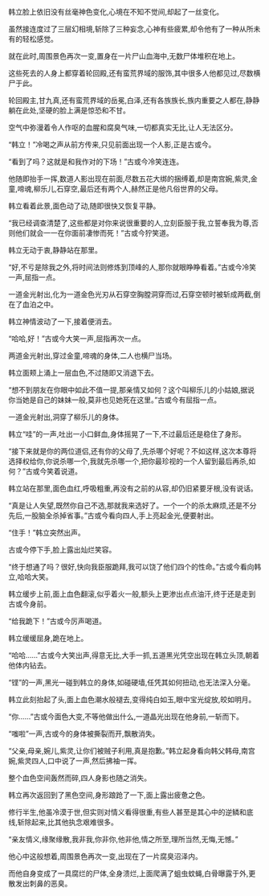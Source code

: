 
韩立脸上依旧没有丝毫神色变化,心境在不知不觉间,却起了一丝变化。

虽然接连度过了三层幻相境,斩除了三种妄念,心神有些疲累,却令他有了一种从所未有的轻松感觉。

就在此时,周围景色再次一变,置身在一片尸山血海中,无数尸体堆积在地上。

这些死去的人身上都穿着轮回殿,还有蛮荒界域的服饰,其中很多人他都见过,尽数横尸于此。

轮回殿主,甘九真,还有蛮荒界域的岳冕,白泽,还有各族族长,族内重要之人都在,静静躺在此处,坚硬的脸上满是惊恐和不甘。

空气中弥漫着令人作呕的血腥和腐臭气味,一切都真实无比,让人无法区分。

“韩立！”冷喝之声从前方传来,只见前面出现一个人影,正是古或今。

“看到了吗？这就是和我作对的下场！”古或今冷笑连连。

他随即抬手一挥,数道人影出现在前面,尽数五花大绑的捆缚着,却是南宫婉,紫灵,金童,啼魂,柳乐儿,石穿空,最后还有两个人,赫然正是他凡俗世界的父母。

韩立看着此景,面色动了动,随即很快又恢复平静。

“我已经调查清楚了,这些都是对你来说很重要的人,立刻臣服于我,立誓奉我为尊,否则他们就会一一在你面前凄惨而死！”古或今狞笑道。

韩立无动于衷,静静站在那里。

“好,不亏是除我之外,将时间法则修炼到顶峰的人,那你就眼睁睁看着。”古或今冷笑一声,屈指一点。

一道金光射出,化为一道金色光刃从石穿空胸膛洞穿而过,石穿空顿时被斩成两截,倒在了血泊之中。

韩立神情波动了一下,接着便消去。

“哈哈,好！”古或今大笑一声,屈指再次一点。

两道金光射出,穿过金童,啼魂的身体,二人也横尸当场。

韩立面颊上涌上一层血色,不过随即又消退下去。

“想不到朋友在你眼中如此不值一提,那亲情又如何？这个叫柳乐儿的小姑娘,据说你当她是自己的妹妹一般,莫非也见她死在这里。”古或今有屈指一点。

一道金光射出,洞穿了柳乐儿的身体。

韩立“哇”的一声,吐出一小口鲜血,身体摇晃了一下,不过最后还是稳住了身形。

“接下来就是你的两位道侣,还有你的父母了,先杀哪个好呢？不如这样,这次本尊将选择权给你,你说杀哪一个,我就先杀哪一个,把你最珍视的一个人留到最后再杀,如何？”古或今笑着说道。

韩立站在那里,面色血红,呼吸粗重,再没有之前的从容,却仍旧紧要牙根,没有说话。

“真是让人失望,既然你自己不选,那就我来选好了。一个一个的杀太麻烦,还是不分先后,一股脑全杀掉省事。”古或今看向四人,手上亮起金光,便要射出。

“住手！”韩立突然出声。

古或今停下手,脸上露出灿烂笑容。

“终于想通了吗？很好,快向我臣服跪拜,我可以饶了他们四个的性命。”古或今看向韩立,哈哈大笑。

韩立缓步上前,面上血色翻滚,似乎着火一般,额头上更渗出点点油汗,终于还是走到古或今身前。

“给我跪下！”古或今厉声喝道。

韩立缓缓屈身,跪在地上。

“哈哈……”古或今大笑出声,得意无比,大手一抓,五道黑光凭空出现在韩立头顶,朝着他体内钻去。

“铿”的一声,黑光一碰到韩立的身体,如碰硬墙,任凭其如何扭动,也无法深入分毫。

韩立此刻抬起了头,面上血色潮水般褪去,变得纯白如玉,眼中宝光绽放,皎如明月。

“你……”古或今面色大变,不等他做出什么,一道晶光出现在他身前,一斩而下。

“嗤啦”一声,古或今的身体被撕裂而开,飘散消失。

“父亲,母亲,婉儿,紫灵,让你们被贼子利用,真是抱歉。”韩立起身看向韩父韩母,南宫婉,紫灵四人,口中说了一声,然后拂袖一挥。

整个血色空间轰然而碎,四人身影也随之消失。

韩立再次返回到了黑色空间,身形踉跄了一下,面上露出疲惫之色。

修行半生,他虽冷漠于世,但实则对情义看得很重,有些人甚至是其心中的逆鳞和底线,斩除起来,比其他执念艰难很多。

“亲友情义,缘聚缘散,我非我,你非你,他非他,情之所至,理所当然,无悔,无憾。”

他心中这般想着,周围景色再次一变,出现在了一片腐臭沼泽内。

而他自身变成了一具腐烂的尸体,全身溃烂,上面爬满了蛆虫蚊蝇,白骨曝露于外,更散发出刺鼻的恶臭。
